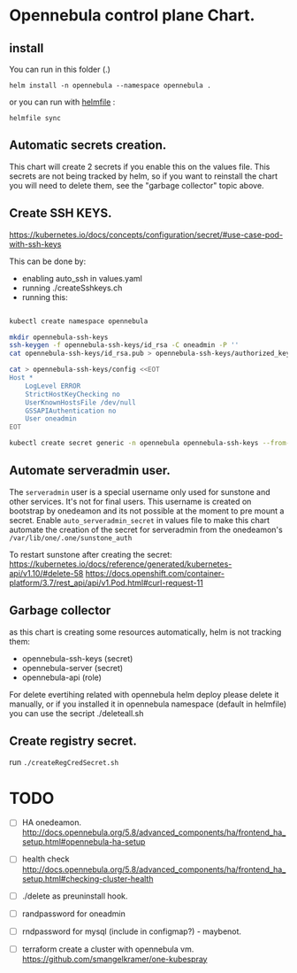 # Opennebula control plane Chart.




## install

You can run in this folder (.)

    helm install -n opennebula --namespace opennebula . 

or you can run with [helmfile](https://github.com/roboll/helmfile) :

    helmfile sync

## Automatic secrets creation.

This chart will create 2 secrets if you enable this on the values file.
This secrets are not being tracked by helm, so if you want to reinstall the chart you will need to delete them, see the "garbage collector" topic above.

## Create SSH KEYS.
https://kubernetes.io/docs/concepts/configuration/secret/#use-case-pod-with-ssh-keys

This can be done by:
* enabling auto_ssh in values.yaml
* running ./createSshkeys.ch
* running this:

```bash

kubectl create namespace opennebula

mkdir opennebula-ssh-keys
ssh-keygen -f opennebula-ssh-keys/id_rsa -C oneadmin -P ''
cat opennebula-ssh-keys/id_rsa.pub > opennebula-ssh-keys/authorized_keys

cat > opennebula-ssh-keys/config <<EOT
Host *
    LogLevel ERROR
    StrictHostKeyChecking no
    UserKnownHostsFile /dev/null
    GSSAPIAuthentication no
    User oneadmin
EOT

kubectl create secret generic -n opennebula opennebula-ssh-keys --from-file=opennebula-ssh-keys
```

## Automate serveradmin user.

The `serveradmin` user is a special username only used for sunstone and other services. It's not for final users.
This username is created on bootstrap by onedeamon and its not possible at the moment to pre mount a secret.
Enable `auto_serveradmin_secret` in values file to make this chart automate the creation of the secret for serveradmin 
from the onedeamon's `/var/lib/one/.one/sunstone_auth`


To restart sunstone after creating the secret:
https://kubernetes.io/docs/reference/generated/kubernetes-api/v1.10/#delete-58
https://docs.openshift.com/container-platform/3.7/rest_api/api/v1.Pod.html#curl-request-11

## Garbage collector

as this chart is creating some resources automatically, helm is not tracking them:

* opennebula-ssh-keys (secret)
* opennebula-server  (secret)
* opennebula-api (role)

For delete evertihing related with opennebula helm deploy please delete it  manually, or if you installed it in opennebula namespace (default in helmfile) you can use the secript ./deleteall.sh


## Create registry secret.

 run `./createRegCredSecret.sh`
 

# TODO 

- [ ] HA onedeamon.
   http://docs.opennebula.org/5.8/advanced_components/ha/frontend_ha_setup.html#opennebula-ha-setup

- [ ] health check
   http://docs.opennebula.org/5.8/advanced_components/ha/frontend_ha_setup.html#checking-cluster-health

- [ ] ./delete as preuninstall hook.
- [ ] randpassword for oneadmin
- [ ] rndpassword for mysql (include in configmap?) - maybenot.
- [ ] terraform create a cluster with opennebula vm. https://github.com/smangelkramer/one-kubespray

